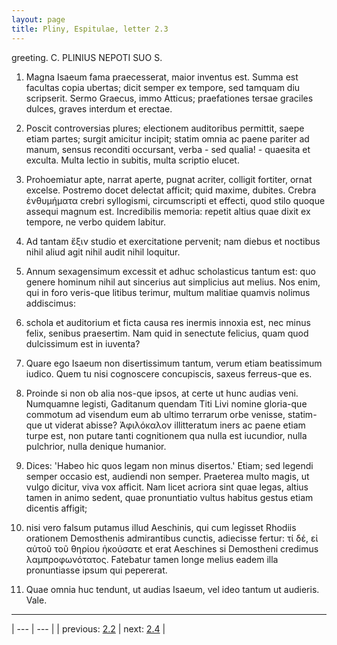 ```yaml
---
layout: page
title: Pliny, Espitulae, letter 2.3
---
```


greeting. C. PLINIUS NEPOTI SUO S.



1. Magna Isaeum fama praecesserat, maior inventus est. Summa est facultas copia ubertas; dicit semper ex tempore, sed tamquam diu scripserit. Sermo Graecus, immo Atticus; praefationes tersae graciles dulces, graves interdum et erectae.



2. Poscit controversias plures; electionem auditoribus permittit, saepe etiam partes; surgit amicitur incipit; statim omnia ac paene pariter ad manum, sensus reconditi occursant, verba - sed qualia! - quaesita et exculta. Multa lectio in subitis, multa scriptio elucet.



3. Prohoemiatur apte, narrat aperte, pugnat acriter, colligit fortiter, ornat excelse. Postremo docet delectat afficit; quid maxime, dubites. Crebra ἐνθυμήματα crebri syllogismi, circumscripti et effecti, quod stilo quoque assequi magnum est. Incredibilis memoria: repetit altius quae dixit ex tempore, ne verbo quidem labitur.



4. Ad tantam ἕξιν studio et exercitatione pervenit; nam diebus et noctibus nihil aliud agit nihil audit nihil loquitur.



5. Annum sexagensimum excessit et adhuc scholasticus tantum est: quo genere hominum nihil aut sincerius aut simplicius aut melius. Nos enim, qui in foro veris-que litibus terimur, multum malitiae quamvis nolimus addiscimus:



6. schola et auditorium et ficta causa res inermis innoxia est, nec minus felix, senibus praesertim. Nam quid in senectute felicius, quam quod dulcissimum est in iuventa?



7. Quare ego Isaeum non disertissimum tantum, verum etiam beatissimum iudico. Quem tu nisi cognoscere concupiscis, saxeus ferreus-que es.



8. Proinde si non ob alia nos-que ipsos, at certe ut hunc audias veni. Numquamne legisti, Gaditanum quendam Titi Livi nomine gloria-que commotum ad visendum eum ab ultimo terrarum orbe venisse, statim-que ut viderat abisse? Ἀφιλόκαλον illitteratum iners ac paene etiam turpe est, non putare tanti cognitionem qua nulla est iucundior, nulla pulchrior, nulla denique humanior.



9. Dices: 'Habeo hic quos legam non minus disertos.' Etiam; sed legendi semper occasio est, audiendi non semper. Praeterea multo magis, ut vulgo dicitur, viva vox afficit. Nam licet acriora sint quae legas, altius tamen in animo sedent, quae pronuntiatio vultus habitus gestus etiam dicentis affigit;



10. nisi vero falsum putamus illud Aeschinis, qui cum legisset Rhodiis orationem Demosthenis admirantibus cunctis, adiecisse fertur: τί δέ, εἰ αὐτοῦ τοῦ θηρίου ἠκούσατε et erat Aeschines si Demostheni credimus λαμπροφωνότατος. Fatebatur tamen longe melius eadem illa pronuntiasse ipsum qui pepererat.



11. Quae omnia huc tendunt, ut audias Isaeum, vel ideo tantum ut audieris. Vale.



---

| --- | --- |
| previous: [2.2](../2.2/) | next: [2.4](../2.4/) |